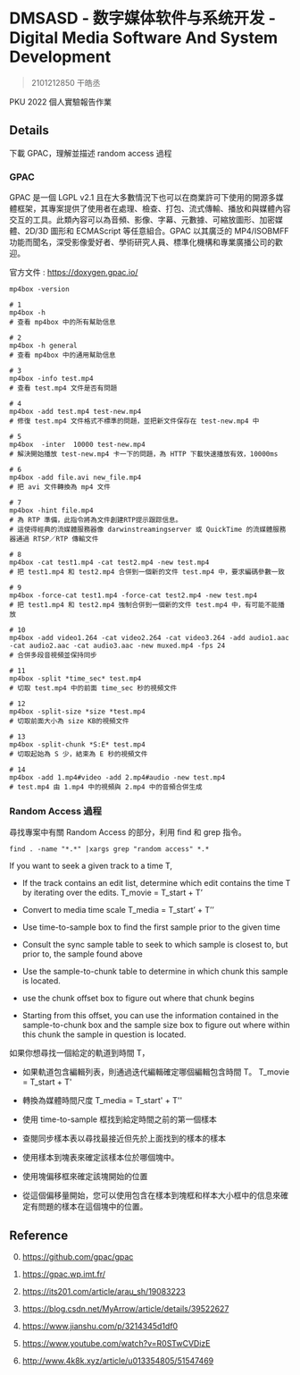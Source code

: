 # DMSASD - 数字媒体软件与系统开发 - Digital Media Software And System Development

> 2101212850 干皓丞

PKU 2022 個人實驗報告作業

## Details

下載 GPAC，理解並描述 random access 過程

### GPAC

GPAC 是一個 LGPL v2.1 且在大多數情況下也可以在商業許可下使用的開源多媒體框架，其專案提供了使用者在處理、檢查、打包、流式傳輸、播放和與媒體內容交互的工具。此類內容可以為音頻、影像、字幕、元數據、可縮放圖形、加密媒體、2D/3D 圖形和 ECMAScript 等任意組合。GPAC 以其廣泛的 MP4/ISOBMFF 功能而聞名，深受影像愛好者、學術研究人員、標準化機構和專業廣播公司的歡迎。

官方文件 : https://doxygen.gpac.io/

```
mp4box -version
```

```
# 1
mp4box -h
# 查看 mp4box 中的所有幫助信息

# 2
mp4box -h general
# 查看 mp4box 中的通用幫助信息

# 3
mp4box -info test.mp4 
# 查看 test.mp4 文件是否有問題

# 4
mp4box -add test.mp4 test-new.mp4
# 修復 test.mp4 文件格式不標準的問題，並把新文件保存在 test-new.mp4 中

# 5
mp4box  -inter  10000 test-new.mp4 
# 解決開始播放 test-new.mp4 卡一下的問題，為 HTTP 下載快速播放有效，10000ms

# 6
mp4box -add file.avi new_file.mp4
# 把 avi 文件轉換為 mp4 文件

# 7
mp4box -hint file.mp4 
# 為 RTP 準備，此指令將為文件創建RTP提示跟踪信息。
# 這使得經典的流媒體服務器像 darwinstreamingserver 或 QuickTime 的流媒體服務器通過 RTSP／RTP 傳輸文件

# 8
mp4box -cat test1.mp4 -cat test2.mp4 -new test.mp4 
# 把 test1.mp4 和 test2.mp4 合併到一個新的文件 test.mp4 中，要求編碼參數一致

# 9
mp4box -force-cat test1.mp4 -force-cat test2.mp4 -new test.mp4 
# 把 test1.mp4 和 test2.mp4 強制合併到一個新的文件 test.mp4 中，有可能不能播放

# 10
mp4box -add video1.264 -cat video2.264 -cat video3.264 -add audio1.aac -cat audio2.aac -cat audio3.aac -new muxed.mp4 -fps 24 
# 合併多段音視頻並保持同步 

# 11
mp4box -split *time_sec* test.mp4
# 切取 test.mp4 中的前面 time_sec 秒的視頻文件

# 12
mp4box -split-size *size *test.mp4 
# 切取前面大小為 size KB的視頻文件

# 13
mp4box -split-chunk *S:E* test.mp4 
# 切取起始為 S 少，結束為 E 秒的視頻文件

# 14
mp4box -add 1.mp4#video -add 2.mp4#audio -new test.mp4
# test.mp4 由 1.mp4 中的視頻與 2.mp4 中的音頻合併生成
```


### Random Access 過程

尋找專案中有關 Random Access 的部分，利用 find 和 grep 指令。

```
find . -name "*.*" |xargs grep "random access" *.*
```

If you want to seek a given track to a time T,

- If the track contains an edit list, determine which edit contains the time T by iterating over the edits. T_movie = T_start + T’

- Convert to media time scale T_media = T_start’ + T’’

- Use time-to-sample box to find the first sample prior to the given time

- Consult the sync sample table to seek to which sample is closest to, but prior to, the sample found above

- Use the sample-to-chunk table to determine in which chunk this sample is located.

- use the chunk offset box to figure out where that chunk begins

- Starting from this offset, you can use the information contained in the sample-to-chunk box and the sample size box to figure out where within this chunk the sample in question is located.

如果你想尋找一個給定的軌道到時間 T，

- 如果軌道包含編輯列表，則通過迭代編輯確定哪個編輯包含時間 T。 T_movie = T_start + T'

- 轉換為媒體時間尺度 T_media = T_start' + T''

- 使用 time-to-sample 框找到給定時間之前的第一個樣本

- 查閱同步樣本表以尋找最接近但先於上面找到的樣本的樣本

- 使用樣本到塊表來確定該樣本位於哪個塊中。

- 使用塊偏移框來確定該塊開始的位置

- 從這個偏移量開始，您可以使用包含在樣本到塊框和样本大小框中的信息來確定有問題的樣本在這個塊中的位置。

## Reference

0. https://github.com/gpac/gpac

1. https://gpac.wp.imt.fr/

2. https://its201.com/article/arau_sh/19083223

3. https://blog.csdn.net/MyArrow/article/details/39522627

4. https://www.jianshu.com/p/3214345d1df0

5. https://www.youtube.com/watch?v=R0STwCVDizE

6. http://www.4k8k.xyz/article/u013354805/51547469
